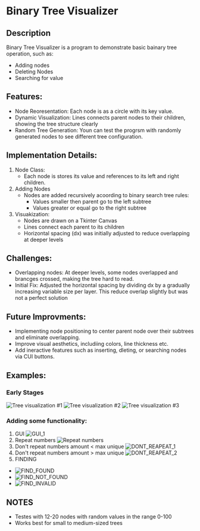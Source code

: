 # Binary Tree Visualizer
## Description
Binary Tree Visualizer is a program to demonstrate basic bainary tree operation, such as:
 * Adding nodes
 * Deleting Nodes
 * Searching for value

## Features:
 + Node Reoresentation: Each node is as a circle with its key value.
 + Dynamic Visualization: Lines connects parent nodes to their children, showing the tree structure clearly
 + Random Tree Generation: Youn can test the progrsm with randomly generated nodes to see different tree configuration.
## Implementation Details:
1. Node Class:
    * Each node is stores its value and references to its left and right children.
2. Adding Nodes
    * Nodes are added recursively acoording to binary search tree rules:
        * Values smaller then parent go to the left subtree
        * Values greater or equal go to the right subtree
3. Visuakization:
    * Nodes are drawn on a Tkinter Canvas
    * Lines connect each parent to its children
    * Horizontal spacing (dx) was initially adjusted to reduce overlapping at deeper levels
## Challenges:
* Overlapping nodes: At deeper levels, some nodes overlapped and brancges crossed, making the tree hard to read.
* Initial Fix: Adjusted the horizontal spacing  by dividing dx by a gradually increasing variable size per layer. This reduce overlap slightly but was not a perfect solution
## Future Improvments:
* Implementing node positioning to center parent node over their subtrees and eliminate overlapping.
* Improve visual aesthetics, includiing colors, line thickness etc.
* Add ineractive features such as inserting, dleting, or searching nodes via CUI buttons.
## Examples:
### Early Stages
![Tree visualization #1](/images/Zrzut%20ekranu%202025-09-16%20201137.png)
![Tree visualization #2](/images/Zrzut%20ekranu%202025-09-16%20201154.png)
![Tree visualization #3](/images/Zrzut%20ekranu%202025-09-16%20201210.png)

### Adding some functionality:
1. GUI
![GUI_1](/images/GUI_1.png)
2. Repeat numbers
![Repeat numbers](/images/Repeat_numbers_example.png)
3. Don't repeat numbers amount < max unique
![DONT_REAPEAT_1](/images/Dont_repeat_number_example_1.png)
4. Don't repeat numbers amount > max unique
![DONT_REAPEAT_2](/images/Dont_repeat_number_example_2.png)
5. FINDING
 * ![FIND_FOUND](/images/find_FOUND.png)
 * ![FIND_NOT_FOUND](/images/Find_NOT_FOUND.png)
 * ![FIND_INVALID](/images/Find_INVALID.png)
## NOTES
* Testes with 12-20 nodes with random values in the range 0-100
* Works best for small to medium-sized trees 


